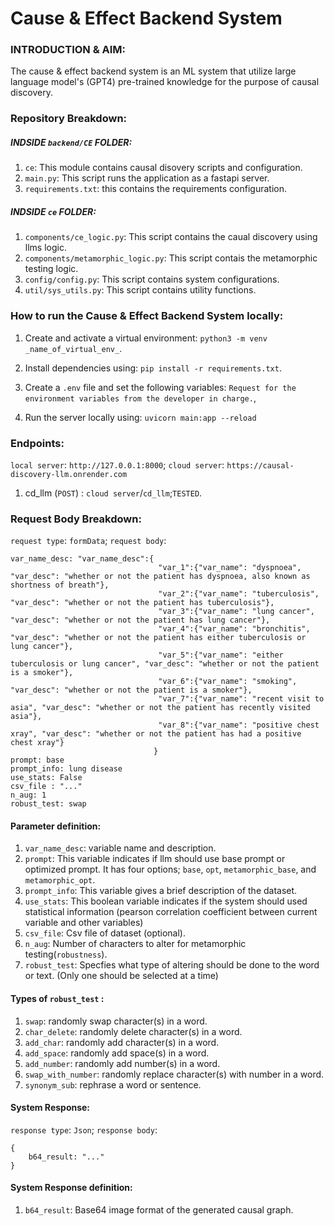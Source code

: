 # Cause & Effect Backend System

### INTRODUCTION & AIM:
The cause & effect backend system is an ML system that utilize large language model's (GPT4) pre-trained knowledge for the purpose of causal discovery.

### Repository Breakdown:

##### INDSIDE ```backend/CE``` FOLDER:
1. ```ce```: This module contains causal disovery scripts and configuration.
2. ```main.py```: This script runs the application as a fastapi server.
3. ```requirements.txt```: this contains the requirements configuration.

##### INDSIDE ```ce``` FOLDER:
1. ```components/ce_logic.py```: This script contains the caual discovery using llms logic.
2. ```components/metamorphic_logic.py```: This script contais the metamorphic testing logic.
3. ```config/config.py```: This script contains system configurations.
4. ```util/sys_utils.py```: This script contains utility functions.

### How to run the Cause & Effect Backend System locally:
1. Create and activate a virtual environment: ```python3 -m venv _name_of_virtual_env_```.
2. Install dependencies using: ```pip install -r requirements.txt```.
3. Create a ```.env``` file and set the following variables:
    ```Request for the environment variables from the developer in charge.```,
  
5. Run the server locally using: ```uvicorn main:app --reload```

### Endpoints:
```local server```: ```http://127.0.0.1:8000```; 
```cloud server```: ```https://causal-discovery-llm.onrender.com```

1. cd_llm (```POST```) : ```cloud server```/```cd_llm```;```TESTED```.

### Request Body Breakdown:
```request type```: ```formData```; 
```request body```:
```
var_name_desc: "var_name_desc":{
                                 "var_1":{"var_name": "dyspnoea", "var_desc": "whether or not the patient has dyspnoea, also known as shortness of breath"},
                                 "var_2":{"var_name": "tuberculosis", "var_desc": "whether or not the patient has tuberculosis"},
                                 "var_3":{"var_name": "lung cancer", "var_desc": "whether or not the patient has lung cancer"},
                                 "var_4":{"var_name": "bronchitis", "var_desc": "whether or not the patient has either tuberculosis or lung cancer"},
                                 "var_5":{"var_name": "either tuberculosis or lung cancer", "var_desc": "whether or not the patient is a smoker"},
                                 "var_6":{"var_name": "smoking", "var_desc": "whether or not the patient is a smoker"},
                                 "var_7":{"var_name": "recent visit to asia", "var_desc": "whether or not the patient has recently visited asia"},
                                 "var_8":{"var_name": "positive chest xray", "var_desc": "whether or not the patient has had a positive chest xray"}
                                }
prompt: base
prompt_info: lung disease
use_stats: False
csv_file : "..."
n_aug: 1
robust_test: swap
```

#### Parameter definition:
1. ```var_name_desc```: variable name and description.
1. ```prompt```: This variable indicates if llm should use base prompt or optimized prompt. It has four options; ```base```, ```opt```, ```metamorphic_base```, and ```metamorphic_opt```.
2. ```prompt_info```: This variable gives a brief description of the dataset.
3. ```use_stats```: This boolean variable indicates if the system should used statistical information (pearson correlation coefficient between current variable and other variables)
4. ```csv_file```: Csv file of dataset (optional).
5. ```n_aug```: Number of characters to alter for metamorphic testing(```robustness```).
6. ```robust_test```: Specfies what type of altering should be done to the word or text. (Only one should be selected at a time)

#### Types of ```robust_test``` :
1. ```swap```: randomly swap character(s) in a word. 
2. ```char_delete```: randomly delete character(s) in a word.
3. ```add_char```: randomly add character(s) in a word.
4. ```add_space```: randomly add space(s) in a word.
5. ```add_number```: randomly add number(s) in a word.
6. ```swap_with_number```: randomly replace character(s) with number in a word.
7. ```synonym_sub```: rephrase a word or sentence.

#### System Response:
```response type```: ```Json```; 
```response body```:
```
{
    b64_result: "..."
}
```
#### System Response definition:
1. ```b64_result```: Base64 image format of the generated causal graph.
